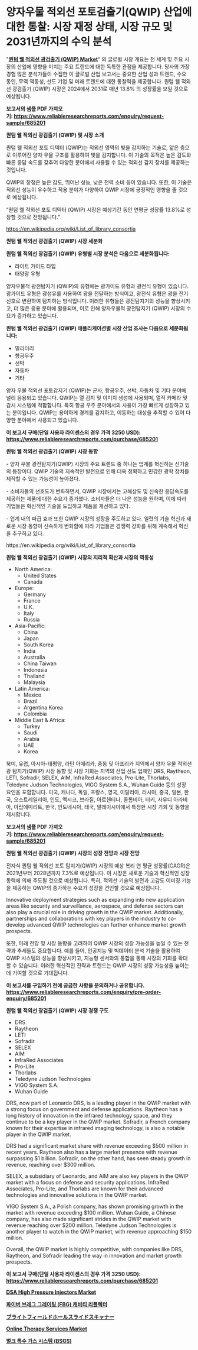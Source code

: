 <p><h1>양자우물 적외선 포토검출기(QWIP) 산업에 대한 통찰: 시장 재정 상태, 시장 규모 및 2031년까지의 수익 분석</h1></p><p>"<strong><a href="https://www.reliableresearchreports.com/quantum-well-infrared-photodetector-market-r685201">퀀텀 웰 적외선 광검출기 (QWIP) Market</a></strong>" 의 글로벌 시장 개요는 전 세계 및 주요 시장의 산업에 영향을 미치는 주요 트렌드에 대한 독특한 관점을 제공합니다. 당사의 가장 경험 많은 분석가들이 수집한 이 글로벌 산업 보고서는 중요한 산업 성과 트렌드, 수요 동인, 무역 역동성, 선도 기업 및 미래 트렌드에 대한 통찰력을 제공합니다. 퀀텀 웰 적외선 광검출기 (QWIP) 시장은 2024에서 2031로 매년 13.8% 의 성장률을 보일 것으로 예상됩니다.</p>
<p><strong>보고서의 샘플 PDF 가져오기:&nbsp;<a href="https://www.reliableresearchreports.com/enquiry/request-sample/685201">https://www.reliableresearchreports.com/enquiry/request-sample/685201</a></strong></p>
<p><strong>퀀텀 웰 적외선 광검출기 (QWIP) 및 시장 소개</strong></p>
<p><p>퀀텀 웰 적외선 포토 디텍터 (QWIP)는 적외선 영역의 빛을 감지하는 기술로, 얇은 층으로 이루어진 양자 우물 구조를 활용하여 빛을 감지합니다. 이 기술의 목적은 높은 감도와 빠른 응답 속도를 갖추어 다양한 분야에서 사용될 수 있는 적외선 감지 장치를 제공하는 것입니다. </p><p>QWIP의 장점은 높은 감도, 뛰어난 성능, 낮은 전력 소비 등이 있습니다. 또한, 이 기술은 적외선 성능이 우수하고 적용 분야가 다양하여 QWIP 시장에 긍정적인 영향을 줄 것으로 예상됩니다. </p><p>“퀀텀 웰 적외선 포토 디텍터 (QWIP) 시장은 예상기간 동안 연평균 성장률 13.8%로 성장할 것으로 전망됩니다.”</p></p>
<p><a href="https://en.wikipedia.org/wiki/List_of_library_consortia">https://en.wikipedia.org/wiki/List_of_library_consortia</a></p>
<p><strong>퀀텀 웰 적외선 광검출기 (QWIP) 시장 세분화</strong></p>
<p><strong>퀀텀 웰 적외선 광검출기 (QWIP) 유형별 시장 분석은 다음으로 세분화됩니다:</strong></p>
<p><ul><li>라이트 가이드 타입</li><li>태양광 유형</li></ul></p>
<p><p>양자우불적 광전탐지기 (QWIP)의 유형에는 광가이드 유형과 광전식 유형이 있습니다. 광가이드 유형은 광섬유를 사용하여 광을 전달하는 방식이고, 광전식 유형은 광을 전기 신호로 변환하여 탐지하는 방식입니다. 이러한 유형들은 광전탐지기의 성능을 향상시키고, 더 많은 응용 분야에 활용되며, 이로 인해 양자우불적 광전탐지기 (QWIP) 시장의 수요가 증가하고 있습니다.</p></p>
<p><strong>퀀텀 웰 적외선 광검출기 (QWIP) 애플리케이션별 시장 산업 조사는 다음으로 세분화됩니다:</strong></p>
<p><ul><li>밀리터리</li><li>항공우주</li><li>선박</li><li>자동차</li><li>기타</li></ul></p>
<p><p>양자 우불 적외선 포토감지기 (QWIP)는 군사, 항공우주, 선박, 자동차 및 기타 분야에 널리 응용되고 있습니다. QWIP는 열 감지 및 이미지 생성에 사용되며, 열적 카메라 및 감시 시스템에 적합합니다. 특히 항공 우주 분야에서의 사용이 가장 빠르게 성장하고 있는 분야입니다. QWIP는 용이하게 경계를 감지하고, 이동하는 대상을 추적할 수 있어 다양한 분야에서 사용되고 있습니다.</p></p>
<p><strong>이 보고서 구매(단일 사용자 라이센스의 경우 가격 3250 USD): <a href="https://www.reliableresearchreports.com/purchase/685201">https://www.reliableresearchreports.com/purchase/685201</a></strong></p>
<p><strong>퀀텀 웰 적외선 광검출기 (QWIP) 시장 동향</strong></p>
<p><p>- 양자 우불 광전탐지기(QWIP) 시장의 주요 트렌드 중 하나는 업계를 혁신하는 신기술의 등장이다. QWIP 기술의 지속적인 발전으로 인해 더욱 정확하고 민감한 광학 장치를 제작할 수 있는 가능성이 높아졌다.</p><p>- 소비자들의 선호도가 변화하면서, QWIP 시장에서는 고해상도 및 신속한 응답속도를 제공하는 제품에 대한 수요가 증가했다. 소비자들은 더 나은 성능을 원하며, 이에 따라 기업들은 혁신적인 기술을 도입하고 제품을 개선하고 있다.</p><p>- 업계 내의 파급 효과 또한 QWIP 시장의 성장을 주도하고 있다. 일련의 기술 혁신과 새로운 시장 동향이 신속하게 변화함에 따라 기업들은 경쟁력 강화를 위해 계속해서 혁신을 추구하고 있다.</p></p>
<p>https://en.wikipedia.org/wiki/List_of_library_consortia</p>
<p><strong>퀀텀 웰 적외선 광검출기 (QWIP) 시장의 지리적 확산과 시장의 역동성</strong></p>
<p><ul>
    <li>
        North America:
        <ul>
            <li>United States</li>
            <li>Canada</li>
        </ul>
    </li>
    <li>
        Europe:
        <ul>
            <li>Germany</li>
            <li>France</li>
            <li>U.K.</li>
            <li>Italy</li>
            <li>Russia</li>
        </ul>
    </li>
    <li>
        Asia-Pacific:
        <ul>
            <li>China</li>
            <li>Japan</li>
            <li>South Korea</li>
            <li>India</li>
            <li>Australia</li>
            <li>China Taiwan</li>
            <li>Indonesia</li>
            <li>Thailand</li>
            <li>Malaysia</li>
        </ul>
    </li>
    <li>
        Latin America:
        <ul>
            <li>Mexico</li>
            <li>Brazil</li>
            <li>Argentina Korea</li>
            <li>Colombia</li>
        </ul>
    </li>
    <li>
        Middle East & Africa:
        <ul>
            <li>Turkey</li>
            <li>Saudi</li>
            <li>Arabia</li>
            <li>UAE</li>
            <li>Korea</li>
        </ul>
    </li>
    </ul></p>
<p><p>북미, 유럽, 아시아-태평양, 라틴 아메리카, 중동 및 아프리카 지역에서 양자 우물 적외선 광 탐지기(QWIP) 시장 동향 및 시장 기회는 지역의 산업 선도 업체인 DRS, Raytheon, LETI, Sofradir, SELEX, AIM, InfraRed Associates, Pro-Lite, Thorlabs, Teledyne Judson Technologies, VIGO System S.A., Wuhan Guide 등의 성장 요인을 포함합니다. 미국, 캐나다, 독일, 프랑스, 영국, 이탈리아, 러시아, 중국, 일본, 한국, 오스트레일리아, 인도, 멕시코, 브라질, 아르헨티나, 콜롬비아, 터키, 사우디 아라비아, 아랍에미리트, 한국, 인도네시아, 태국, 말레이시아에서 특정한 시장 기회 및 동향을 제시합니다.</p></p>
<p><strong>보고서의 샘플 PDF 가져오기:&nbsp;<a href="https://www.reliableresearchreports.com/enquiry/request-sample/685201">https://www.reliableresearchreports.com/enquiry/request-sample/685201</a></strong></p>
<p><strong>퀀텀 웰 적외선 광검출기 (QWIP) 시장의 성장 전망과 시장 전망</strong></p>
<p><p>전자식 퀀텀 웰 적외선 포토 탐지기(QWIP) 시장의 예상 복리 연 평균 성장률(CAGR)은 2021년부터 2028년까지 7.3%로 예상됩니다. 이 시장은 새로운 기술과 혁신적인 성장 동력에 의해 주도될 것으로 예상됩니다. 특히, 적외선 기술의 발전과 고감도 이미징 기능을 제공하는 QWIP의 증가하는 수요가 성장을 견인할 것으로 예상됩니다. </p><p>Innovative deployment strategies such as expanding into new application areas like security and surveillance, aerospace, and defense sectors can also play a crucial role in driving growth in the QWIP market. Additionally, partnerships and collaborations with key players in the industry to co-develop advanced QWIP technologies can further enhance market growth prospects.</p><p>또한, 미래 전망 및 시장 동향을 고려하여 QWIP 시장의 성장 가능성을 높일 수 있는 전략과 추세들도 중요합니다. 예를 들어, 인공지능 및 빅데이터 분석 기술을 활용하여 QWIP 시스템의 성능을 향상시키고, 지능형 센서와의 통합을 통해 시장의 기회를 확대할 수 있습니다. 이러한 혁신적인 전략과 트렌드는 QWIP 시장의 성장 가능성을 높이는 데 기여할 것으로 기대됩니다.</p></p>
<p><strong>이 보고서를 구입하기 전에 궁금한 사항을 문의하거나 공유합니다. <a href="https://www.reliableresearchreports.com/enquiry/pre-order-enquiry/685201">https://www.reliableresearchreports.com/enquiry/pre-order-enquiry/685201</a></strong></p>
<p><strong>퀀텀 웰 적외선 광검출기 (QWIP) 시장 경쟁 구도</strong></p>
<p><ul><li>DRS</li><li>Raytheon</li><li>LETI</li><li>Sofradir</li><li>SELEX</li><li>AIM</li><li>InfraRed Associates</li><li>Pro-Lite</li><li>Thorlabs</li><li>Teledyne Judson Technologies</li><li>VIGO System S.A.</li><li>Wuhan Guide</li></ul></p>
<p><p>DRS, now part of Leonardo DRS, is a leading player in the QWIP market with a strong focus on government and defense applications. Raytheon has a long history of innovation in the infrared technology space, and they continue to be a key player in the QWIP market. Sofradir, a French company known for their expertise in infrared imaging technology, is also a notable player in the QWIP market.</p><p>DRS had a significant market share with revenue exceeding $500 million in recent years. Raytheon also has a large market presence with revenue surpassing $1 billion. Sofradir, on the other hand, has seen steady growth in revenue, reaching over $300 million.</p><p>SELEX, a subsidiary of Leonardo, and AIM are also key players in the QWIP market with a focus on defense and security applications. InfraRed Associates, Pro-Lite, and Thorlabs are known for their advanced technologies and innovative solutions in the QWIP market.</p><p>VIGO System S.A., a Polish company, has shown promising growth in the market with revenue exceeding $100 million. Wuhan Guide, a Chinese company, has also made significant strides in the QWIP market with revenue reaching over $200 million. Teledyne Judson Technologies is another player to watch in the QWIP market, with revenue approaching $150 million. </p><p>Overall, the QWIP market is highly competitive, with companies like DRS, Raytheon, and Sofradir leading the way in innovation and market growth prospects.</p></p>
<p><strong>이 보고서 구매(단일 사용자 라이센스의 경우 가격 3250 USD): <a href="https://www.reliableresearchreports.com/purchase/685201">https://www.reliableresearchreports.com/purchase/685201</a></strong></p>
<p><strong><p><a href="https://medium.com/@joshavis90/dsa-high-pressure-injectors-market-report-by-product-type-single-head-dsa-high-pressure-dff8b78d74f1">DSA High Pressure Injectors Market</a></p><p><a href="https://github.com/LuckeyCorbin/Market-Research-Report-List-2/blob/main/5028486107967.md">파이버 브래그 그레이팅 (FBG) 캐비티 리플렉터</a></p><p><a href="https://github.com/TerrellConn/Market-Research-Report-List-3/blob/main/858377987149.md">ブライトフィールドホールスライドスキャナー</a></p><p><a href="https://github.com/mdhefjumiah/Market-Research-Report-List-2/blob/main/online-therapy-services-market.md">Online Therapy Services Market</a></p><p><a href="https://github.com/shampaakter36/Market-Research-Report-List-2/blob/main/7502240107966.md">벌크 특수 가스 시스템 (BSGS)</a></p></strong></p>
<p></p>
